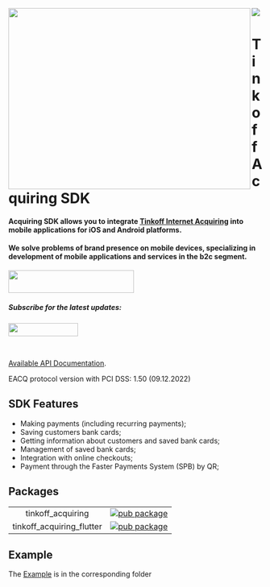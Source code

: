 <a href="https://madbrains.ru/?utm_source=gthb"><img src="https://github.com/MadBrains/Tinkoff-Acquiring-SDK-Flutter/blob/docs/banner.png"/></a>
<img align="left" src="https://github.com/MadBrains/Tinkoff-Acquiring-SDK-Flutter/blob/docs/info.png" width="480" height="360"/></a>

<p><h1 align="left">Tinkoff Acquiring SDK</h1></p>

<h4>Acquiring SDK allows you to integrate <a href="https://www.tinkoff.ru/business/internet-acquiring/" rel="nofollow">Tinkoff Internet Acquiring</a> into mobile applications for iOS and Android platforms.</h4>


<p><h4> We solve problems of brand presence on mobile devices, specializing in development of mobile applications and services in the b2c segment.</h4>
<a href="https://madbrains.ru/?utm_source=gthb">
<img src="https://github.com/MadBrains/Tinkoff-Acquiring-SDK-Flutter/blob/docs/get_started_stroke.png" width="249" height="45"></a>
</p>

<p><h5>Subscribe for the latest updates:</h5>
<a href="https://github.com/MadBrains" >
<img src="https://github.com/MadBrains/Tinkoff-Acquiring-SDK-Flutter/blob/docs/follow_us_stroke.png" width="138" height="26"></a></p>
</br>


[Available API Documentation][documentation].

EACQ protocol version with PCI DSS: 1.50 (09.12.2022)

## SDK Features

- Making payments (including recurring payments);
- Saving customers bank cards;
- Getting information about customers and saved bank cards;
- Management of saved bank cards;
- Integration with online checkouts;
- Payment through the Faster Payments System (SPB) by QR;

## Packages
|  |  |
|:---:|:---:|
| tinkoff_acquiring | [![pub package](https://img.shields.io/pub/v/tinkoff_acquiring.svg)](https://pub.dartlang.org/packages/tinkoff_acquiring) |
| tinkoff_acquiring_flutter | [![pub package](https://img.shields.io/pub/v/tinkoff_acquiring_flutter.svg)](https://pub.dartlang.org/packages/tinkoff_acquiring_flutter) |


## Example
The [Example][example] is in the corresponding folder

[documentation]: https://www.tinkoff.ru/kassa/develop/api/payments/
[acquiring]: https://www.tinkoff.ru/business/internet-acquiring/
[example]: https://github.com/MadBrains/Tinkoff-Acquiring-SDK-Flutter/tree/main/example